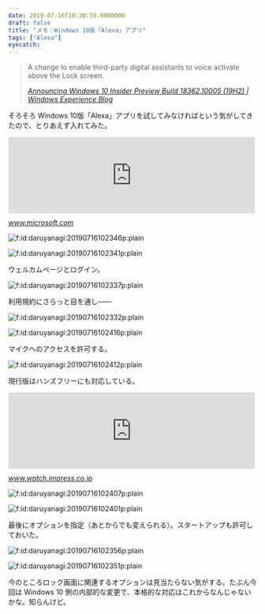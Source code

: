 ```yaml
---
date: 2019-07-16T10:30:59.0000000
draft: false
title: "メモ：Windows 10版「Alexa」アプリ"
tags: ["Alexa"]
eyecatch: 
---
```


<blockquote cite="https://blogs.windows.com/windowsexperience/2019/07/15/announcing-windows-10-insider-preview-build-18362-10005-19h2/">
<p>A change to enable third-party digital assistants to voice activate above the Lock screen.</p>

<cite><a href="https://blogs.windows.com/windowsexperience/2019/07/15/announcing-windows-10-insider-preview-build-18362-10005-19h2/">Announcing Windows 10 Insider Preview Build 18362.10005 (19H2) | Windows Experience Blog</a></cite>
</blockquote>
<p>そろそろ Windows 10版「Alexa」アプリを試してみなければという気がしてきたので、とりあえず入れてみた。</p><p><iframe src="https://hatenablog-parts.com/embed?url=https%3A%2F%2Fwww.microsoft.com%2Fja-jp%2Fp%2Famazon-alexa%2F9n12z3cctcnz" title="Amazon Alexa を入手 - Microsoft Store ja-JP" class="embed-card embed-webcard" scrolling="no" frameborder="0" style="display: block; width: 100%; height: 155px; max-width: 500px; margin: 10px 0px;"></iframe><cite class="hatena-citation"><a href="https://www.microsoft.com/ja-jp/p/amazon-alexa/9n12z3cctcnz">www.microsoft.com</a></cite></p><p><span itemscope itemtype="http://schema.org/Photograph"><img src="20190716102346.png" alt="f:id:daruyanagi:20190716102346p:plain" title="f:id:daruyanagi:20190716102346p:plain" class="hatena-fotolife" itemprop="image"></span></p><p><span itemscope itemtype="http://schema.org/Photograph"><img src="20190716102341.png" alt="f:id:daruyanagi:20190716102341p:plain" title="f:id:daruyanagi:20190716102341p:plain" class="hatena-fotolife" itemprop="image"></span></p><p>ウェルカムページとログイン。</p><p><span itemscope itemtype="http://schema.org/Photograph"><img src="20190716102337.png" alt="f:id:daruyanagi:20190716102337p:plain" title="f:id:daruyanagi:20190716102337p:plain" class="hatena-fotolife" itemprop="image"></span></p><p>利用規約にさらっと目を通し――</p><p><span itemscope itemtype="http://schema.org/Photograph"><img src="20190716102332.png" alt="f:id:daruyanagi:20190716102332p:plain" title="f:id:daruyanagi:20190716102332p:plain" class="hatena-fotolife" itemprop="image"></span></p><p><span itemscope itemtype="http://schema.org/Photograph"><img src="20190716102416.png" alt="f:id:daruyanagi:20190716102416p:plain" title="f:id:daruyanagi:20190716102416p:plain" class="hatena-fotolife" itemprop="image"></span></p><p>マイクへのアクセスを許可する。</p><p><span itemscope itemtype="http://schema.org/Photograph"><img src="20190716102412.png" alt="f:id:daruyanagi:20190716102412p:plain" title="f:id:daruyanagi:20190716102412p:plain" class="hatena-fotolife" itemprop="image"></span></p><p>現行版はハンズフリーにも対応している。</p><p><iframe src="https://hatenablog-parts.com/embed?url=https%3A%2F%2Fwww.watch.impress.co.jp%2Fdocs%2Fnews%2F1177246.html" title="AmazonのAlexa、Windows 10 PC対応。春にはハンズフリー化" class="embed-card embed-webcard" scrolling="no" frameborder="0" style="display: block; width: 100%; height: 155px; max-width: 500px; margin: 10px 0px;"></iframe><cite class="hatena-citation"><a href="https://www.watch.impress.co.jp/docs/news/1177246.html">www.watch.impress.co.jp</a></cite></p><p><span itemscope itemtype="http://schema.org/Photograph"><img src="20190716102407.png" alt="f:id:daruyanagi:20190716102407p:plain" title="f:id:daruyanagi:20190716102407p:plain" class="hatena-fotolife" itemprop="image"></span></p><p><span itemscope itemtype="http://schema.org/Photograph"><img src="20190716102401.png" alt="f:id:daruyanagi:20190716102401p:plain" title="f:id:daruyanagi:20190716102401p:plain" class="hatena-fotolife" itemprop="image"></span></p><p>最後にオプションを指定（あとからでも変えられる）。スタートアップも許可しておいた。</p><p><span itemscope itemtype="http://schema.org/Photograph"><img src="20190716102356.png" alt="f:id:daruyanagi:20190716102356p:plain" title="f:id:daruyanagi:20190716102356p:plain" class="hatena-fotolife" itemprop="image"></span></p><p><span itemscope itemtype="http://schema.org/Photograph"><img src="20190716102351.png" alt="f:id:daruyanagi:20190716102351p:plain" title="f:id:daruyanagi:20190716102351p:plain" class="hatena-fotolife" itemprop="image"></span></p><p>今のところロック画面に関連するオプションは見当たらない気がする。たぶん今回は Windows 10 側の内部的な変更で、本格的な対応はこれからなんじゃないかな。知らんけど。</p>
